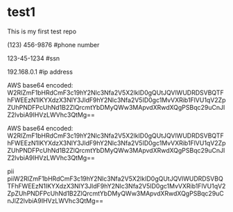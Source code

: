 # test1
This is my first test repo

(123) 456-9876 #phone number

123-45-1234    #ssn

192.168.0.1    #ip address

AWS base64 encoded:
W2RlZmF1bHRdCmF3c19hY2Nlc3Nfa2V5X2lkID0gQUtJQVlWUDRDSVBQTFhFWEEzN1IKYXdzX3NlY3JldF9hY2Nlc3Nfa2V5ID0gc1MvVXRib1FlVU1qV2ZpZUhPNDFPcUhNd1B2ZlQrcmtYbDMyQWw3MApvdXRwdXQgPSBqc29uCnJlZ2lvbiA9IHVzLWVhc3QtMg==

AWS base64 encoded:
W2RlZmF1bHRdCmF3c19hY2Nlc3Nfa2V5X2lkID0gQUtJQVlWUDRDSVBQTFhFWEEzN1IKYXdzX3NlY3JldF9hY2Nlc3Nfa2V5ID0gc1MvVXRib1FlVU1qV2ZpZUhPNDFPcUhNd1B2ZlQrcmtYbDMyQWw3MApvdXRwdXQgPSBqc29uCnJlZ2lvbiA9IHVzLWVhc3QtMg==

pii
piiW2RlZmF1bHRdCmF3c19hY2Nlc3Nfa2V5X2lkID0gQUtJQVlWUDRDSVBQTFhFWEEzN1IKYXdzX3NlY3JldF9hY2Nlc3Nfa2V5ID0gc1MvVXRib1FlVU1qV2ZpZUhPNDFPcUhNd1B2ZlQrcmtYbDMyQWw3MApvdXRwdXQgPSBqc29uCnJlZ2lvbiA9IHVzLWVhc3QtMg==
